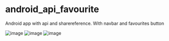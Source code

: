 # android_api_favourite
Android app with api and sharereference. With navbar and favourites button

![image](https://user-images.githubusercontent.com/120401541/235230163-9772c134-413e-4006-b2b7-3b79c525c634.png)
![image](https://user-images.githubusercontent.com/120401541/235230224-7276ff1c-d35a-46bc-bd9a-79165e6d9cfc.png)  ![image](https://user-images.githubusercontent.com/120401541/235230295-db224320-236f-42d7-92e9-49d9b47a3f21.png)

